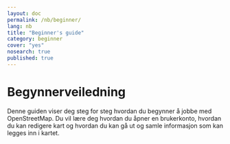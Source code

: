 ```yaml
---
layout: doc
permalink: /nb/beginner/
lang: nb
title: "Beginner's guide"
category: beginner
cover: "yes"
nosearch: true
published: true
---
```




Begynnerveiledning
================
Denne guiden viser deg steg for steg hvordan du begynner å jobbe med OpenStreetMap. Du vil lære deg hvordan du åpner en brukerkonto, hvordan du kan redigere kart og hvordan du kan gå ut og samle informasjon som kan legges inn i kartet. 


